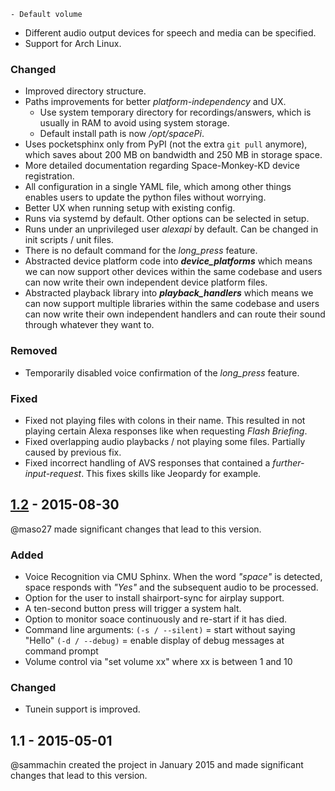     - Default volume
- Different audio output devices for speech and media can be specified.
- Support for Arch Linux.

### Changed
- Improved directory structure.
- Paths improvements for better _platform-independency_ and UX.
    - Use system temporary directory for recordings/answers, which is usually in RAM to avoid using system storage.
    - Default install path is now _/opt/spacePi_.
- Uses pocketsphinx only from PyPI (not the extra `git pull` anymore), which saves about 200 MB on bandwidth and 250 MB in storage space.
- More detailed documentation regarding Space-Monkey-KD device registration.
- All configuration in a single YAML file, which among other things enables users to update the python files without worrying.
- Better UX when running setup with existing config.
- Runs via systemd by default. Other options can be selected in setup.
- Runs under an unprivileged user _alexapi_ by default. Can be changed in init scripts / unit files.
- There is no default command for the _long_press_ feature.
- Abstracted device platform code into **_device_platforms_** which means we can now support other devices within the same codebase and users can now write their own independent device platform files.
- Abstracted playback library into **_playback_handlers_** which means we can now support multiple libraries within the same codebase and users can now write their own independent handlers and can route their sound through whatever they want to.

### Removed
- Temporarily disabled voice confirmation of the _long_press_ feature.

### Fixed
- Fixed not playing files with colons in their name. This resulted in not playing certain Alexa responses like when requesting _Flash Briefing_.
- Fixed overlapping audio playbacks / not playing some files. Partially caused by previous fix.
- Fixed incorrect handling of AVS responses that contained a _further-input-request_. This fixes skills like Jeopardy for example.

## [1.2] - 2015-08-30
@maso27 made significant changes that lead to this version.

### Added
- Voice Recognition via CMU Sphinx. When the word _"space"_ is detected, space responds with _"Yes"_ and the subsequent audio to be processed.
- Option for the user to install shairport-sync for airplay support.
- A ten-second button press will trigger a system halt.
- Option to monitor soace continuously and re-start if it has died.
- Command line arguments:
 `(-s / --silent)` = start without saying "Hello"
 `(-d / --debug)` = enable display of debug messages at command prompt
- Volume control via "set volume xx" where xx is between 1 and 10

### Changed
- Tunein support is improved.

## 1.1 - 2015-05-01
@sammachin created the project in January 2015 and made significant changes that lead to this version.


[Unreleased]: https://github.com/Space-Monkey-KD/space/compare/v1.8...HEAD
[1.8]: https://github.com/Space-Monkey-KD/space/compare/v1.7...v1.8
[1.7]: https://github.com/Space-Monkey-KD/space/compare/v1.6...v1.7
[1.6]: https://github.com/alexa-pi/AlexaPi/compare/v1.5.1...v1.6
[1.5.1]: https://github.com/Space-Monkey-KD/space/compare/v1.5...v1.5.1
[1.5]: https://github.com/Space-Monkey-KD/space/compare/v1.4...v1.5
[1.4]: https://github.com/Space-Monkey-KD/space/compare/v1.3...v1.4
[1.3.1]: https://github.com/Space-Monkey-KD/space/compare/v1.3...v1.3.1
[1.3]: https://github.com/Space-Monkey-KD/space/compare/v1.2...v1.3
[1.2]: https://github.com/Space-Monkey-KD/space/compare/v1.1...v1.2
[Documentation]: https://github.com//Space-Monkey-KD/space/wiki/
[Devices]: https://github.com//Space-Monkey-KD/space/wiki/Devices
